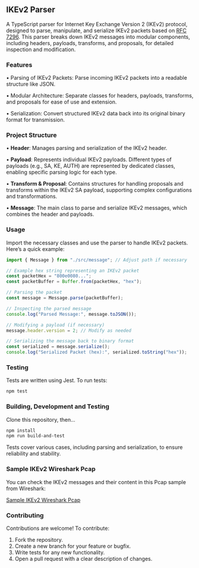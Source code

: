 ## IKEv2 Parser

A TypeScript parser for Internet Key Exchange Version 2 (IKEv2) protocol, designed to parse, manipulate, and serialize IKEv2 packets based on [RFC 7296](https://datatracker.ietf.org/doc/html/rfc7296). This parser breaks down IKEv2 messages into modular components, including headers, payloads, transforms, and proposals, for detailed inspection and modification.

### Features

• Parsing of IKEv2 Packets: Parse incoming IKEv2 packets into a readable structure like JSON.

• Modular Architecture: Separate classes for headers, payloads, transforms, and proposals for ease of use and extension.

• Serialization: Convert structured IKEv2 data back into its original binary format for transmission.

### Project Structure

• **Header**: Manages parsing and serialization of the IKEv2 header.

• **Payload**: Represents individual IKEv2 payloads. Different types of payloads (e.g., SA, KE, AUTH) are represented by dedicated classes, enabling specific parsing logic for each type.

• **Transform & Proposal**: Contains structures for handling proposals and transforms within the IKEv2 SA payload, supporting complex configurations and transformations.

• **Message**: The main class to parse and serialize IKEv2 messages, which combines the header and payloads.


### Usage

Import the necessary classes and use the parser to handle IKEv2 packets. Here’s a quick example:

```ts
import { Message } from "./src/message"; // Adjust path if necessary

// Example hex string representing an IKEv2 packet
const packetHex = "800e0080...";
const packetBuffer = Buffer.from(packetHex, "hex");

// Parsing the packet
const message = Message.parse(packetBuffer);

// Inspecting the parsed message
console.log("Parsed Message:", message.toJSON());

// Modifying a payload (if necessary)
message.header.version = 2; // Modify as needed

// Serializing the message back to binary format
const serialized = message.serialize();
console.log("Serialized Packet (hex):", serialized.toString("hex"));

```

### Testing

Tests are written using Jest. To run tests:

```bash
npm test
```

### Building, Development and Testing

Clone this repository, then...

```sh
npm install
npm run build-and-test
```

Tests cover various cases, including parsing and serialization, to ensure reliability and stability.

### Sample IKEv2 Wireshark Pcap

You can check the IKEv2 messages and their content in this Pcap sample from Wireshark:

[Sample IKEv2 Wireshark Pcap](./pcap/capture.pcapng)

### Contributing

Contributions are welcome! To contribute:

1.	Fork the repository.
2.	Create a new branch for your feature or bugfix.
3.	Write tests for any new functionality.
4.	Open a pull request with a clear description of changes.